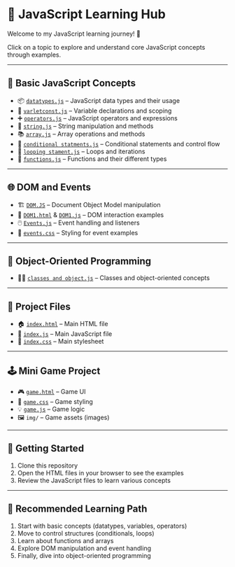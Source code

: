 # 📘 JavaScript Learning Hub

Welcome to my JavaScript learning journey! 🚀

Click on a topic to explore and understand core JavaScript concepts through examples.

---

## 🧠 Basic JavaScript Concepts

- 📦 [`datatypes.js`](js-notes/datatypes.js) – JavaScript data types and their usage  
- 🧮 [`varletconst.js`](js-notes/varletconst.js) – Variable declarations and scoping  
- ➕ [`operators.js`](js-notes/operators.js) – JavaScript operators and expressions  
- 🧵 [`string.js`](js-notes/string.js) – String manipulation and methods  
- 📚 [`array.js`](js-notes/array.js) – Array operations and methods  
- 🔀 [`conditional statments.js`](js-notes/conditional%20statments.js) – Conditional statements and control flow  
- 🔁 [`looping stament.js`](js-notes/looping%20stament.js) – Loops and iterations  
- 🔧 [`functions.js`](js-notes/functions.js) – Functions and their different types  

---

## 🌐 DOM and Events

- 🏗️ [`DOM.JS`](js-notes/DOM.JS) – Document Object Model manipulation  
- 🧩 [`DOM1.html`](js-notes/DOM1.html) & [`DOM1.js`](js-notes/DOM1.js) – DOM interaction examples  
- 🖱️ [`Events.js`](js-notes/Events.js) – Event handling and listeners  
- 🎨 [`events.css`](js-notes/events.css) – Styling for event examples  

---

## 🧱 Object-Oriented Programming

- 👨‍🏫 [`classes and object.js`](js-notes/classes%20and%20object.js) – Classes and object-oriented concepts  

---

## 📁 Project Files

- 🏠 [`index.html`](js-notes/index.html) – Main HTML file  
- 📜 [`index.js`](js-notes/index.js) – Main JavaScript file  
- 🎨 [`index.css`](js-notes/index.css) – Main stylesheet  

---

## 🕹️ Mini Game Project

- 🎮 [`game.html`](game/game.html) – Game UI  
- 🎨 [`game.css`](game/game.css) – Game styling  
- 💡 [`game.js`](game/game.js) – Game logic  
- 🖼️ `img/` – Game assets (images)  

---

## 🚀 Getting Started

1. Clone this repository  
2. Open the HTML files in your browser to see the examples  
3. Review the JavaScript files to learn various concepts  

---

## 🧭 Recommended Learning Path

1. Start with basic concepts (datatypes, variables, operators)  
2. Move to control structures (conditionals, loops)  
3. Learn about functions and arrays  
4. Explore DOM manipulation and event handling  
5. Finally, dive into object-oriented programming  
